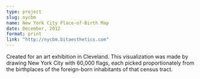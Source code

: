 ```yaml
---
type: project
slug: nycbm
name: New York City Place-of-Birth Map
date: December, 2012
format: print
link: "http://nycbm.bitaesthetics.com"
---
```

Created for an art exhibition in Cleveland. This visualization was made by drawing New York City with 60,000 flags, each picked proportionately from the birthplaces of the foreign-born inhabitants of that census tract.
